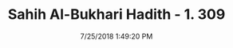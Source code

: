 ---
title        : "Sahih Al-Bukhari Hadith - 1. 309"
date         : 7/25/2018 1:49:20 PM
draft        : false
type         : "hadith"
layout       : "hadith"
BookCode     : "SHB"
VolumeNumber : "1"
HadithNumber : "309"
categories  :  ["Menses-Praying in clothes worn for menses"]
tags  :  ["Aisha"]
---